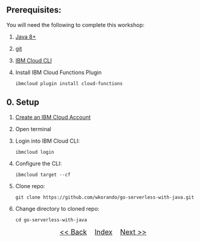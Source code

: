 ## Prerequisites:

You will need the following to complete this workshop:

1. [Java 8+](https://adoptopenjdk.net/)
2. [git](https://git-scm.com/book/en/v2/Getting-Started-Installing-Git)
3. [IBM Cloud CLI](https://github.com/IBM-Cloud/ibm-cloud-cli-release/releases/)
4. Install IBM Cloud Functions Plugin

	```
	ibmcloud plugin install cloud-functions
	```
	
## 0. Setup

1. <a href="https://ibm.biz/BdzhjJ"  target="_blank">Create an IBM Cloud Account</a>
2. Open terminal
3. Login into IBM Cloud CLI:

	```
	ibmcloud login
	```
4. Configure the CLI:

	```
	ibmcloud target --cf
	```
4. Clone repo:

	```
	git clone https://github.com/wkorando/go-serverless-with-java.git
	```
5. Change directory to cloned repo:

	```
	cd go-serverless-with-java
	``` 	
<p  align="center">
	<font size="4">
 		<a href="README.md"><< Back</a>&nbsp;&nbsp;&nbsp;&nbsp;<a href="README.md">Index</a>&nbsp;&nbsp;&nbsp;&nbsp;<a href="STEP1.md">Next >></a></td>
 </font>
</p>

